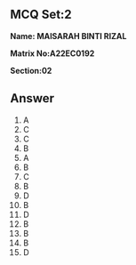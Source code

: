 ## MCQ Set:2

**Name: MAISARAH BINTI RIZAL**

**Matrix No:A22EC0192**

**Section:02**

## Answer
1. A
2. C
3. C
4. B
5. A
6. B
7. C
8. B
9. D
10. B
11. D
12. B
13. B
14. B
15. D
